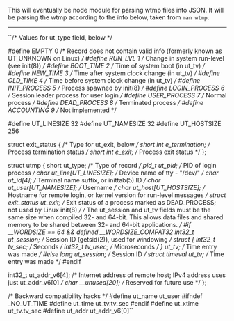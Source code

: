 This will eventually be node module for parsing wtmp files into JSON.
It will be parsing the wtmp according to the info below, taken from `man wtmp`.

---

``/* Values for ut_type field, below */

#define EMPTY         0 /* Record does not contain valid info
                           (formerly known as UT_UNKNOWN on Linux) */
#define RUN_LVL       1 /* Change in system run-level (see
                           init(8)) */
#define BOOT_TIME     2 /* Time of system boot (in ut_tv) */
#define NEW_TIME      3 /* Time after system clock change
                           (in ut_tv) */
#define OLD_TIME      4 /* Time before system clock change
                           (in ut_tv) */
#define INIT_PROCESS  5 /* Process spawned by init(8) */
#define LOGIN_PROCESS 6 /* Session leader process for user login */
#define USER_PROCESS  7 /* Normal process */
#define DEAD_PROCESS  8 /* Terminated process */
#define ACCOUNTING    9 /* Not implemented */

#define UT_LINESIZE      32
#define UT_NAMESIZE      32
#define UT_HOSTSIZE     256

struct exit_status {              /* Type for ut_exit, below */
    short int e_termination;      /* Process termination status */
    short int e_exit;             /* Process exit status */
};

struct utmp {
    short   ut_type;              /* Type of record */
    pid_t   ut_pid;               /* PID of login process */
    char    ut_line[UT_LINESIZE]; /* Device name of tty - "/dev/" */
    char    ut_id[4];             /* Terminal name suffix,
                                     or inittab(5) ID */
    char    ut_user[UT_NAMESIZE]; /* Username */
    char    ut_host[UT_HOSTSIZE]; /* Hostname for remote login, or
                                     kernel version for run-level
                                     messages */
    struct  exit_status ut_exit;  /* Exit status of a process
                                     marked as DEAD_PROCESS; not
                                     used by Linux init(8) */
    /* The ut_session and ut_tv fields must be the same size when
       compiled 32- and 64-bit.  This allows data files and shared
       memory to be shared between 32- and 64-bit applications. */
#if __WORDSIZE == 64 && defined __WORDSIZE_COMPAT32
    int32_t ut_session;           /* Session ID (getsid(2)),
                                     used for windowing */
    struct {
        int32_t tv_sec;           /* Seconds */
        int32_t tv_usec;          /* Microseconds */
    } ut_tv;                      /* Time entry was made */
#else
     long   ut_session;           /* Session ID */
     struct timeval ut_tv;        /* Time entry was made */
#endif

   int32_t ut_addr_v6[4];        /* Internet address of remote
                                     host; IPv4 address uses
                                     just ut_addr_v6[0] */
    char __unused[20];            /* Reserved for future use */
};

/* Backward compatibility hacks */
#define ut_name ut_user
#ifndef _NO_UT_TIME
#define ut_time ut_tv.tv_sec
#endif
#define ut_xtime ut_tv.tv_sec
#define ut_addr ut_addr_v6[0]``
